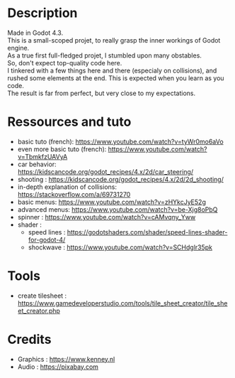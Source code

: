 # Description
Made in Godot 4.3.  
This is a small-scoped projet, to really grasp the inner workings of Godot engine.  
As a true first full-fledged projet, I stumbled upon many obstables.  
So, don't expect top-quality code here.  
I tinkered with a few things here and there (especialy on collisions), and rushed some
elements at the end. This is expected when you learn as you code.  
The result is far from perfect, but very close to my expectations.  

# Ressources and tuto
- basic tuto (french): https://www.youtube.com/watch?v=tyWr0mo6aVo
- even more basic tuto (french): https://www.youtube.com/watch?v=TbmkfzUAVyA
- car behavior: https://kidscancode.org/godot_recipes/4.x/2d/car_steering/
- shooting : https://kidscancode.org/godot_recipes/4.x/2d/2d_shooting/
- in-depth explanation of collisions: https://stackoverflow.com/a/69731270
- basic menus: https://www.youtube.com/watch?v=zHYkcJyE52g
- advanced menus: https://www.youtube.com/watch?v=be-Xjg8oPbQ
- spinner : https://www.youtube.com/watch?v=cAMvqny_Yww
- shader : 
  - speed lines : https://godotshaders.com/shader/speed-lines-shader-for-godot-4/
  - shockwave : https://www.youtube.com/watch?v=SCHdglr35pk

# Tools
- create tilesheet : https://www.gamedeveloperstudio.com/tools/tile_sheet_creator/tile_sheet_creator.php

# Credits
- Graphics : https://www.kenney.nl
- Audio : https://pixabay.com

